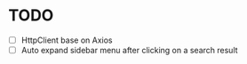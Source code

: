 # TODO

- [ ] HttpClient base on Axios
- [ ] Auto expand sidebar menu after clicking on a search result

